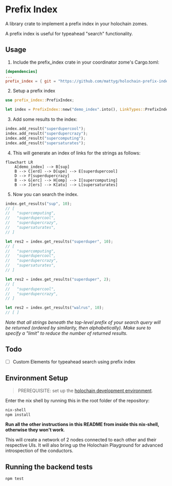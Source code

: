 # Prefix Index

A library crate to implement a prefix index in your holochain zomes.

A prefix index is useful for typeahead "search" functionality.

## Usage

1. Include the prefix_index crate in your coordinator zome's Cargo.toml:

```toml
[dependencies]
...
prefix_index = { git = "https://github.com/mattyg/holochain-prefix-index" module = "prefix_index" }
```

2. Setup a prefix index

```rust
use prefix_index::PrefixIndex;

let index = PrefixIndex::new("demo_index".into(), LinkTypes::PrefixIndex, 3, 3)?;
```

3. Add some results to the index:
```rust
index.add_result("superdupercool");
index.add_result("superdupercrazy");
index.add_result("supercomputing");
index.add_result("supersaturates");
```

4. This will generate an index of links for the strings as follows:

```mermaid
flowchart LR
    A[demo_index] --> B[sup]
    B --> C[erd] --> D[upe] --> E[superdupercool]
    D --> F[superdupercrazy]
    B --> G[erc] --> H[omp] --> I[supercomputing]
    B --> J[ers] --> K[atu] --> L[supersaturates]
```

5. Now you can search the index.
```rust
index.get_results("sup", 10);
// [
//   "supercomputing",
//   "superdupercool",
//   "superdupercrazy",
//   "supersaturates",
// ]

let res2 = index.get_results("superduper", 10);
// [
//   "supercomputing",
//   "superdupercool",
//   "superdupercrazy",
//   "supersaturates",
// ]

let res2 = index.get_results("superduper", 2);
// [
//   "superdupercool",
//   "superdupercrazy",
// ]

let res2 = index.get_results("walrus", 10);
// [ ]
```

*Note that all strings beneath the top-level prefix of your search query will be returned (ordered by similarity, then alphabetically). Make sure to specify a "limit" to reduce the number of returned results.*

## Todo
- [ ] Custom Elements for typeahead search using prefix index 

## Environment Setup

> PREREQUISITE: set up the [holochain development environment](https://developer.holochain.org/docs/install/).

Enter the nix shell by running this in the root folder of the repository: 

```bash
nix-shell
npm install
```

**Run all the other instructions in this README from inside this nix-shell, otherwise they won't work**.


This will create a network of 2 nodes connected to each other and their respective UIs.
It will also bring up the Holochain Playground for advanced introspection of the conductors.

## Running the backend tests

```bash
npm test
```
